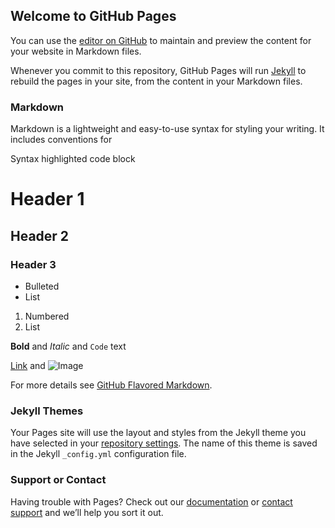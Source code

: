 ## Welcome to GitHub Pages

You can use the [editor on GitHub](https://github.com/larrylyding/larrylyding.github.io/edit/main/index.md) to maintain and preview the content for your website in Markdown files.

Whenever you commit to this repository, GitHub Pages will run [Jekyll](https://jekyllrb.com/) to rebuild the pages in your site, from the content in your Markdown files.
### Markdown

Markdown is a lightweight and easy-to-use syntax for styling your writing. It includes conventions for


Syntax highlighted code block

# Header 1
## Header 2
### Header 3

- Bulleted
- List

1. Numbered
2. List

**Bold** and _Italic_ and `Code` text

[Link](https://i0.hdslb.com/bfs/article/4e01089fcdc87404ad26fa47a38fd9976c630b0e.jpg@1320w_2158h.webp) and ![Image](https://i0.hdslb.com/bfs/article/4e01089fcdc87404ad26fa47a38fd9976c630b0e.jpg@1320w_2158h.webp)


For more details see [GitHub Flavored Markdown](https://guides.github.com/features/mastering-markdown/).

### Jekyll Themes

Your Pages site will use the layout and styles from the Jekyll theme you have selected in your [repository settings](https://github.com/larrylyding/larrylyding.github.io/settings). The name of this theme is saved in the Jekyll `_config.yml` configuration file.

### Support or Contact

Having trouble with Pages? Check out our [documentation](https://docs.github.com/categories/github-pages-basics/) or [contact support](https://github.com/contact) and we’ll help you sort it out.
